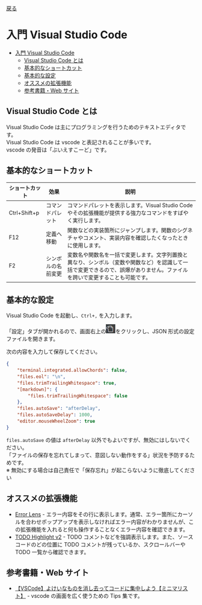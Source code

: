 [戻る](../../../README.md)

# 入門 Visual Studio Code

- [入門 Visual Studio Code](#入門-visual-studio-code)
  - [Visual Studio Code とは](#visual-studio-code-とは)
  - [基本的なショートカット](#基本的なショートカット)
  - [基本的な設定](#基本的な設定)
  - [オススメの拡張機能](#オススメの拡張機能)
  - [参考書籍・Web サイト](#参考書籍web-サイト)

## Visual Studio Code とは

Visual Studio Code は主にプログラミングを行うためのテキストエディタです。  
Visual Studio Code は vscode と表記されることが多いです。  
vscode の発音は「ぶいえすこーど」です。

## 基本的なショートカット

| ショートカット | 効果               | 説明                                                                                                                                                                       |
| -------------- | ------------------ | -------------------------------------------------------------------------------------------------------------------------------------------------------------------------- |
| Ctrl+Shift+p   | コマンドパレット   | コマンドパレットを表示します。Visual Studio Code やその拡張機能が提供する強力なコマンドをすばやく実行します。                                                              |
| F12            | 定義へ移動         | 関数などの実装箇所にジャンプします。関数のシグネチャやコメント、実装内容を確認したくなったときに使用します。                                                               |
| F2             | シンボルの名前変更 | 変数名や関数名を一括で変更します。文字列置換と異なり、シンボル（変数や関数など）を認識して一括で変更できるので、誤爆がありません。ファイルを跨いで変更することも可能です。 |

## 基本的な設定

Visual Studio Code を起動し、`Ctrl+,` を入力します。

「設定」タブが開かれるので、画面右上の![設定（JSON）を開く](images/image.png)をクリックし、JSON 形式の設定ファイルを開きます。

次の内容を入力して保存してください。

```json
{
    "terminal.integrated.allowChords": false,
    "files.eol": "\n",
    "files.trimTrailingWhitespace": true,
    "[markdown]": {
        "files.trimTrailingWhitespace": false
    },
    "files.autoSave": "afterDelay",
    "files.autoSaveDelay": 1000,
    "editor.mouseWheelZoom": true
}
```

`files.autoSave` の値は `afterDelay` 以外でもよいですが、無効にはしないでください。  
「ファイルの保存を忘れてしまって、意図しない動作をする」状況を予防するためです。  
※ 無効にする場合は自己責任で「保存忘れ」が起こらないように徹底してください

## オススメの拡張機能

- [Error Lens](https://marketplace.visualstudio.com/items?itemName=usernamehw.errorlens) - エラー内容をその行に表示します。通常、エラー箇所にカーソルを合わせポップアップを表示しなければエラー内容がわかりませんが、この拡張機能を入れると何も操作することなくエラー内容を確認できます。
- [TODO Highlight v2](https://marketplace.visualstudio.com/items?itemName=jgclark.vscode-todo-highlight) - TODO コメントなどを強調表示します。また、ソースコードのどの位置に TODO コメントが残っているか、スクロールバーや TODO 一覧から確認できます。

## 参考書籍・Web サイト

- [【VSCode】よけいなものを消し去ってコードに集中しよう【ミニマリスト】](https://www.kurusugawa.jp/20210512-vscode-wide-area/) - vscode の画面を広く使うための Tips 集です。
